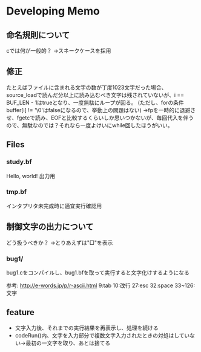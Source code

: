 # Developing Memo

## 命名規則について
cでは何が一般的？
→スネークケースを採用

## 修正
たとえばファイルに含まれる文字の数が丁度1023文字だった場合、source_loadで読んだ分以上に読み込むべき文字は残されていないが、i == BUF_LEN - 1はtrueとなり、一度無駄にループが回る。
(ただし、forの条件buffer[i] != '\0'はfalseになるので、挙動上の問題はない)
→fpを一時的に退避させ、fgetcで読み、EOFと比較するくらいしか思いつかないが、毎回代入を伴うので、無駄なのでは？それなら一度よけいにwhile回したほうがいい。

## Files

### study.bf
Hello, world!
出力用

### tmp.bf
インタプリタ未完成時に適宜実行確認用

## 制御文字の出力について
どう扱うべきか？
→とりあえずは"□"を表示

### bug1/
bug1.cをコンパイルし、bug1.bfを取って実行すると文字化けするようになる

参考: <http://e-words.jp/p/r-ascii.html>
9:tab
10:改行
27:esc
32:space
33~126:文字

## feature

- 文字入力後、それまでの実行結果を再表示し、処理を続ける
- codeRun()内、文字を入力部分で複数文字入力されたときの対処はしていない→最初の一文字を取り、あとは捨てる

